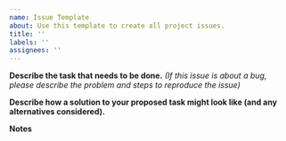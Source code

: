 ```yaml
---
name: Issue Template
about: Use this template to create all project issues.
title: ''
labels: ''
assignees: ''
---
```


**Describe the task that needs to be done.**
*(If this issue is about a bug, please describe the problem and steps to reproduce the issue)*

**Describe how a solution to your proposed task might look like (and any alternatives considered).**

**Notes**
